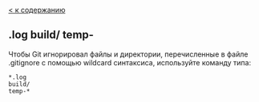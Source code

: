 [< к содержанию](./readme.md)

## **.log build/ temp-**

Чтобы Git игнорировал файлы и директории, перечисленные в файле .gitignore с помощью wildcard синтаксиса, используйте команду типа:

```
*.log
build/
temp-*
```